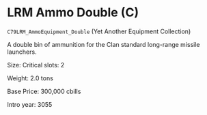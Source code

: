 # LRM Ammo Double (C)

`C79LRM_AmmoEquipment_Double` (Yet Another Equipment Collection)

A double bin of ammunition for the Clan standard long-range missile launchers.

Size: Critical slots: 2

Weight: 2.0 tons

Base Price: 300,000 cbills

Intro year: 3055

